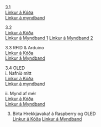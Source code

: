 3.1 <br>
[Linkur á Kóða](https://github.com/snorrimar4/verksmidja3/blob/main/verkefni3/kodi/Arduino_RFID_3.1.ino)<br>
[Linkur á myndband]()<br>

3.2<br>
[Linkur á Kóða](https://github.com/snorrimar4/verksmidja3/blob/main/verkefni3/kodi/RFID_RASP.py)<br>
[Linkur á Myndband 1]()
[Linkur á Myndband 2]()

3.3 RFID & Arduino<br>
[Linkur á Kóða](https://github.com/snorrimar4/verksmidja3/blob/main/verkefni3/kodi/RFID_Arduino.ino)<br>
[Linkur á Myndband]()<br>

3.4 OLED<br>
i. Nafnið mitt<br>
[Linkur á Kóða](https://github.com/snorrimar4/verksmidja3/blob/main/verkefni3/kodi/OLED_nafn.ino)<br>
[Linkur á myndband]()<br>

ii. Mynd af mér<br>
[Linkur á Kóða](https://github.com/snorrimar4/verksmidja3/blob/main/verkefni3/kodi/OLED_skjar.ino)<br>
[Linkur á Myndband]()<br>

3. Birta Hrekkjavaka! á Raspberry og OLED <br>
[Linkur á Kóða](https://github.com/snorrimar4/verksmidja3/blob/main/verkefni3/kodi/OLED_hrekkjavaka.py)
[Linkur á Myndband]()

